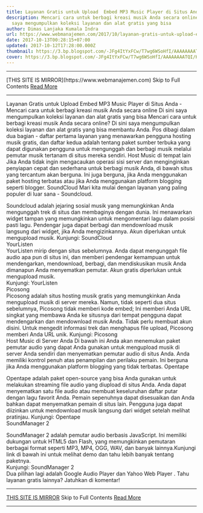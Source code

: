 ```yaml
---
title: Layanan Gratis untuk Upload  Embed MP3 Music Player di Situs Anda
description: Mencari cara untuk berbagi kreasi musik Anda secara online Di sini
  saya mengumpulkan koleksi layanan dan alat gratis yang bisa
author: Dimas Lanjaka Kumala Indra
url: https://www.webmanajemen.com/2017/10/layanan-gratis-untuk-upload-embed-mp3.html
date: 2017-10-13T00:28:15+07:00
updated: 2017-10-12T17:28:00.000Z
thumbnail: https://3.bp.blogspot.com/-JFg4ItYxFCw/T7wg6WSoHfI/AAAAAAAATQI/HMlZHgopewA/s1600/mp3-soundcloud.png
cover: https://3.bp.blogspot.com/-JFg4ItYxFCw/T7wg6WSoHfI/AAAAAAAATQI/HMlZHgopewA/s1600/mp3-soundcloud.png
---
```


<hr/> [THIS SITE IS MIRROR](https://www.webmanajemen.com) Skip to Full Contents <a href="https://www.webmanajemen.com/2017/10/layanan-gratis-untuk-upload-embed-mp3.html" rel="follow" class="button" id="read-more">Read More</a> <hr/> Layanan Gratis untuk Upload  Embed MP3 Music Player di Situs Anda - Mencari cara untuk berbagi kreasi musik Anda secara online Di sini saya mengumpulkan koleksi layanan dan alat gratis yang bisa Mencari cara untuk berbagi kreasi musik Anda secara online? Di sini saya     mengumpulkan koleksi layanan dan alat gratis yang bisa membantu Anda. 
Pos dibagi dalam dua bagian - daftar pertama layanan yang menawarkan     pengguna hosting musik gratis, dan daftar kedua adalah tentang paket sumber     terbuka yang dapat digunakan pengguna untuk mengunggah dan berbagi musik     melalui pemutar musik tertanam di situs mereka sendiri. 
    Host Music di tempat lain
Jika Anda tidak ingin mengacaukan operasi sisi server dan menginginkan     penyiapan cepat dan sederhana untuk berbagi musik Anda, di bawah situs yang     tercantum akan berguna. Ini juga berguna, jika Anda menggunakan paket     hosting terbatas atau jika Anda menggunakan platform blogging seperti     blogger. 
    SoundCloud     
Mari kita mulai dengan layanan yang paling populer di luar sana -     Soundcloud.     
    
Soundcloud adalah jejaring sosial musik yang memungkinkan Anda mengunggah     trek di situs dan membaginya dengan dunia. Ini menawarkan widget tampan     yang memungkinkan untuk mengomentari lagu dalam posisi pasti lagu.     Pendengar juga dapat berbagi dan mendownload musik langsung dari widget,     jika Anda mengizinkannya. 
Akun diperlukan untuk mengupload musik. 
Kunjungi:            SoundCloud     
YourListen    
    YourListen mirip dengan situs sebelumnya. Anda dapat mengunggah file audio     apa pun di situs ini, dan memberi pendengar kemampuan untuk mendengarkan,     mendownload, berbagi, dan mendiskusikan musik Anda dimanapun Anda     menyematkan pemutar. 
Akun gratis diperlukan untuk mengupload musik.     
Kunjungi:            YourListen     
Picosong    
    Picosong adalah situs hosting musik gratis yang memungkinkan Anda     mengupload musik di server mereka. Namun, tidak seperti dua situs     sebelumnya, Picosong tidak memberi kode embed; Ini memberi Anda URL singkat     yang membawa Anda ke situsnya dari tempat pengguna dapat mendengarkan dan     mendownload musik Anda. 
Tidak perlu membuat akun disini. Untuk mengedit informasi trek dan     menghapus file upload, Picosong memberi Anda URL unik. 
Kunjungi:            Picosong     
    Host Music di Server Anda 
Di bawah ini Anda akan menemukan paket pemutar audio yang dapat Anda     gunakan untuk mengupload musik di server Anda sendiri dan menyematkan     pemutar audio di situs Anda. Anda memiliki kontrol penuh atas penampilan     dan perilaku pemain. Ini berguna jika Anda menggunakan platform blogging     yang tidak terbatas. 
Opentape    
    
Opentape adalah paket open-source yang bisa Anda gunakan untuk melakukan     streaming file audio yang diupload di situs Anda. Anda dapat menyematkan     satu file audio atau membuat keseluruhan daftar putar dengan lagu favorit     Anda. Pemain sepenuhnya dapat disesuaikan dan Anda bahkan dapat menyematkan     pemain di situs lain. Pengguna juga dapat diizinkan untuk mendownload musik     langsung dari widget setelah melihat pratinjau. 
Kunjungi:            Opentape     
SoundManager 2    
    
SoundManager 2 adalah pemutar audio berbasis JavaScript. Ini memiliki     dukungan untuk HTML5 dan Flash, yang memungkinkan pemutaran berbagai format     seperti MP3, MP4, OGG, WAV, dan banyak lainnya.Kunjungi link di bawah ini     untuk melihat demo dan tahu lebih banyak tentang paketnya.     
Kunjungi:            SoundManager 2     
Dua pilihan lagi adalah             Google Audio Player         dan             Yahoo Web Player         . 
Tahu layanan gratis lainnya? Jatuhkan di komentar! <hr/> [THIS SITE IS MIRROR](https://www.webmanajemen.com) Skip to Full Contents <a href="https://www.webmanajemen.com/2017/10/layanan-gratis-untuk-upload-embed-mp3.html" rel="follow" class="button" id="read-more">Read More</a> <hr/>